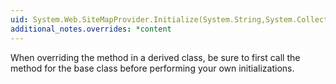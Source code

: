 ```yaml
---
uid: System.Web.SiteMapProvider.Initialize(System.String,System.Collections.Specialized.NameValueCollection)
additional_notes.overrides: *content
---
```


<p>When overriding the <xref href="System.Web.SiteMapProvider.Initialize(System.String,System.Collections.Specialized.NameValueCollection)"></xref> method in a derived class, be sure to first call the <xref href="System.Web.SiteMapProvider.Initialize(System.String,System.Collections.Specialized.NameValueCollection)"></xref> method for the base class before performing your own initializations.</p>


